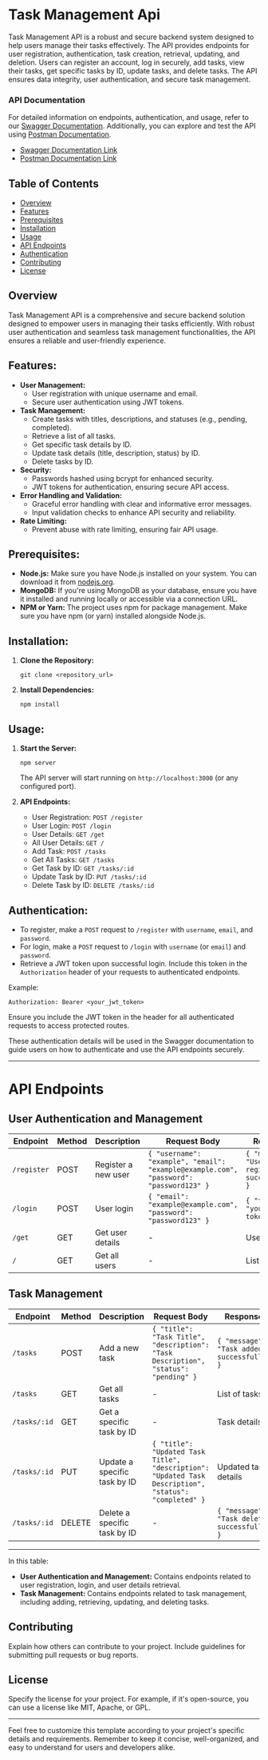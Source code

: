 
# Task Management Api

Task Management API is a robust and secure backend system designed to help users manage their tasks effectively. The API provides endpoints for user registration, authentication, task creation, retrieval, updating, and deletion. Users can register an account, log in securely, add tasks, view their tasks, get specific tasks by ID, update tasks, and delete tasks. The API ensures data integrity, user authentication, and secure task management.

### API Documentation

For detailed information on endpoints, authentication, and usage, refer to our [Swagger Documentation](https://tacnique-500v.onrender.com/api-docs/). Additionally, you can explore and test the API using [Postman Documentation](https://documenter.getpostman.com/view/25333582/2s9YJgSzVd).

- [Swagger Documentation Link](https://tacnique-500v.onrender.com/api-docs/)
- [Postman Documentation Link](https://documenter.getpostman.com/view/25333582/2s9YJgSzVd)

## Table of Contents

- [Overview](#overview)
- [Features](#features)
- [Prerequisites](#prerequisites)
- [Installation](#installation)
- [Usage](#usage)
- [API Endpoints](#api-endpoints)
- [Authentication](#authentication)
- [Contributing](#contributing)
- [License](#license)

## Overview

Task Management API is a comprehensive and secure backend solution designed to empower users in managing their tasks efficiently. With robust user authentication and seamless task management functionalities, the API ensures a reliable and user-friendly experience.

## Features:

- **User Management:**
  - User registration with unique username and email.
  - Secure user authentication using JWT tokens.
- **Task Management:**
  - Create tasks with titles, descriptions, and statuses (e.g., pending, completed).
  - Retrieve a list of all tasks.
  - Get specific task details by ID.
  - Update task details (title, description, status) by ID.
  - Delete tasks by ID.
- **Security:**
  - Passwords hashed using bcrypt for enhanced security.
  - JWT tokens for authentication, ensuring secure API access.
- **Error Handling and Validation:**
  - Graceful error handling with clear and informative error messages.
  - Input validation checks to enhance API security and reliability.
- **Rate Limiting:**
  - Prevent abuse with rate limiting, ensuring fair API usage.

## Prerequisites:

- **Node.js:** Make sure you have Node.js installed on your system. You can download it from [nodejs.org](https://nodejs.org/).
- **MongoDB:** If you're using MongoDB as your database, ensure you have it installed and running locally or accessible via a connection URL.
- **NPM or Yarn:** The project uses npm for package management. Make sure you have npm (or yarn) installed alongside Node.js.

## Installation:

1. **Clone the Repository:**
   ```
   git clone <repository_url>
   ```

2. **Install Dependencies:**
   ```
   npm install
   ```

## Usage:

1. **Start the Server:**
   ```
   npm server
   ```
   The API server will start running on `http://localhost:3000` (or any configured port).

2. **API Endpoints:**
   - User Registration: `POST /register`
   - User Login: `POST /login`
   - User Details: `GET /get`
   - All User Details: `GET /`
   - Add Task: `POST /tasks`
   - Get All Tasks: `GET /tasks`
   - Get Task by ID: `GET /tasks/:id`
   - Update Task by ID: `PUT /tasks/:id`
   - Delete Task by ID: `DELETE /tasks/:id`

## Authentication:

- To register, make a `POST` request to `/register` with `username`, `email`, and `password`.
- For login, make a `POST` request to `/login` with `username` (or `email`) and `password`.
- Retrieve a JWT token upon successful login. Include this token in the `Authorization` header of your requests to authenticated endpoints.

Example:
```
Authorization: Bearer <your_jwt_token>
```

Ensure you include the JWT token in the header for all authenticated requests to access protected routes.

These authentication details will be used in the Swagger documentation to guide users on how to authenticate and use the API endpoints securely.

---

# API Endpoints

## User Authentication and Management

| Endpoint    | Method | Description                     | Request Body                                                         | Response                          |
|-------------|--------|---------------------------------|----------------------------------------------------------------------|------------------------------------|
| `/register` | POST   | Register a new user             | `{ "username": "example", "email": "example@example.com", "password": "password123" }` | `{ "message": "User registered successfully" }` |
| `/login`    | POST   | User login                     | `{ "email": "example@example.com", "password": "password123" }`       | `{ "token": "your-jwt-token" }`    |
| `/get`      | GET    | Get user details                | -                                                                    | User details                      |
| `/`         | GET    | Get all users                  | -                                                                    | List of users                     |

## Task Management

| Endpoint       | Method | Description                      | Request Body                                                                             | Response                              |
|-----------------|--------|----------------------------------|------------------------------------------------------------------------------------------|----------------------------------------|
| `/tasks`       | POST   | Add a new task                   | `{ "title": "Task Title", "description": "Task Description", "status": "pending" }`       | `{ "message": "Task added successfully" }` |
| `/tasks`       | GET    | Get all tasks                    | -                                                                                        | List of tasks                         |
| `/tasks/:id`   | GET    | Get a specific task by ID        | -                                                                                        | Task details                         |
| `/tasks/:id`   | PUT    | Update a specific task by ID     | `{ "title": "Updated Task Title", "description": "Updated Task Description", "status": "completed" }` | Updated task details         |
| `/tasks/:id`   | DELETE | Delete a specific task by ID     | -                                                                                        | `{ "message": "Task deleted successfully" }` |

---

In this table:

- **User Authentication and Management:** Contains endpoints related to user registration, login, and user details retrieval.
- **Task Management:** Contains endpoints related to task management, including adding, retrieving, updating, and deleting tasks.


## Contributing

Explain how others can contribute to your project. Include guidelines for submitting pull requests or bug reports.

## License

Specify the license for your project. For example, if it's open-source, you can use a license like MIT, Apache, or GPL.

---

Feel free to customize this template according to your project's specific details and requirements. Remember to keep it concise, well-organized, and easy to understand for users and developers alike.
